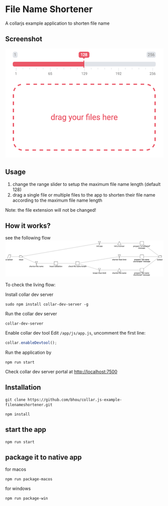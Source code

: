 # File Name Shortener

A collarjs example application to shorten file name

## Screenshot

![screenshot](https://github.com/bhou/collar.js-example-filenameshortener/blob/master/filenameshortener-screenshot.png)

## Usage

1. change the range slider to setup the maximum file name length (default 128)
2. drag a single file or multiple files to the app to shorten their file name according to the maximum file name length

Note: the file extension will not be changed! 

## How it works?

see the following flow
![flow](https://github.com/bhou/collar.js-example-filenameshortener/blob/master/filenameshortener-thought-4.png)

To check the living flow:

Install collar dev server
```
sudo npm install collar-dev-server -g
```
Run the collar dev server
```
collar-dev-server
```
Enable collar dev tool
Edit `/app/js/app.js`, uncomment the first line:
```javascript
collar.enableDevtool();
```
Run the application by 
```
npm run start
```

Check collar dev server portal at [http://localhost:7500](http://localhost:7500)

## Installation
```
git clone https://github.com/bhou/collar.js-example-filenameshortener.git
```

```
npm install
```

## start the app
```
npm run start
```

## package it to native app
for macos
```
npm run package-macos
```
for windows
```
npm run package-win
```

